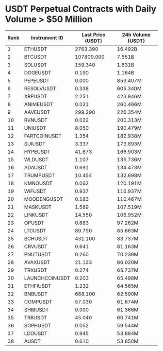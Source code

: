 # USDT Perpetual Contracts with Daily Volume > $50 Million

| Rank | Instrument ID | Last Price (USDT) | 24h Volume (USDT) |
|------|---------------|-------------------|-------------------|
| 1 | ETHUSDT | 2763.390 | 16.492B |
| 2 | BTCUSDT | 107800.000 | 7.651B |
| 3 | SOLUSDT | 159.340 | 1.631B |
| 4 | DOGEUSDT | 0.190 | 1.164B |
| 5 | PEPEUSDT | 0.000 | 859.407M |
| 6 | RESOLVUSDT | 0.338 | 605.340M |
| 7 | XRPUSDT | 2.251 | 423.946M |
| 8 | ANIMEUSDT | 0.031 | 260.466M |
| 9 | AAVEUSDT | 299.290 | 226.354M |
| 10 | RVNUSDT | 0.022 | 200.313M |
| 11 | UNIUSDT | 8.050 | 190.479M |
| 12 | FARTCOINUSDT | 1.354 | 182.938M |
| 13 | SUIUSDT | 3.337 | 173.893M |
| 14 | HYPEUSDT | 41.673 | 166.903M |
| 15 | WLDUSDT | 1.107 | 135.736M |
| 16 | ADAUSDT | 0.691 | 134.473M |
| 17 | TRUMPUSDT | 10.454 | 132.698M |
| 18 | KMNOUSDT | 0.062 | 120.191M |
| 19 | WIFUSDT | 0.937 | 116.937M |
| 20 | MOODENGUSDT | 0.183 | 110.467M |
| 21 | MASKUSDT | 1.589 | 107.519M |
| 22 | LINKUSDT | 14.550 | 106.952M |
| 23 | OPUSDT | 0.683 | 97.262M |
| 24 | LTCUSDT | 89.790 | 85.663M |
| 25 | BCHUSDT | 431.100 | 83.737M |
| 26 | CRVUSDT | 0.641 | 81.163M |
| 27 | PNUTUSDT | 0.260 | 70.239M |
| 28 | AVAXUSDT | 21.123 | 66.020M |
| 29 | TRXUSDT | 0.274 | 65.737M |
| 30 | LAUNCHCOINUSDT | 0.203 | 65.498M |
| 31 | ETHFIUSDT | 1.232 | 64.565M |
| 32 | BNBUSDT | 668.100 | 62.590M |
| 33 | COMPUSDT | 57.030 | 61.674M |
| 34 | SHIBUSDT | 0.000 | 61.366M |
| 35 | TRBUSDT | 45.040 | 60.741M |
| 36 | SOPHUSDT | 0.052 | 59.544M |
| 37 | LDOUSDT | 0.945 | 53.884M |
| 38 | AUSDT | 0.610 | 53.850M |
